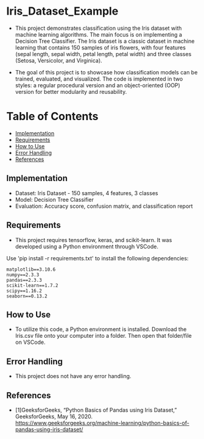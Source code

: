 # Iris_Dataset_Example
- This project demonstrates classification using the Iris dataset with machine learning algorithms. The main focus is on implementing a Decision Tree Classifier. The Iris dataset is a classic dataset in machine learning that contains 150 samples of iris flowers, with four features (sepal length, sepal width, petal length, petal width) and three classes (Setosa, Versicolor, and Virginica).

- The goal of this project is to showcase how classification models can be trained, evaluated, and visualized. The code is implemented in two styles: a regular procedural version and an object-oriented (OOP) version for better modularity and reusability.

# Table of Contents
- [Implementation](#implementation)
- [Requirements](#requirements)
- [How to Use](#how-to-use)
- [Error Handling](#error-handling)
- [References](#references)

## Implementation
- Dataset: Iris Dataset - 150 samples, 4 features, 3 classes
- Model: Decision Tree Classifier
- Evaluation: Accuracy score, confusion matrix, and classification report

## Requirements
- This project requires tensorflow, keras, and scikit-learn. It was developed using a Python environment through VSCode.

Use 'pip install -r requirements.txt' to install the following dependencies:

```
matplotlib==3.10.6
numpy==2.3.3
pandas==2.3.3
scikit-learn==1.7.2
scipy==1.16.2
seaborn==0.13.2
```

## How to Use
- To utilize this code, a Python environment is installed. Download the Iris.csv file onto your computer into a folder. Then open that folder/file on VSCode.

## Error Handling
- This project does not have any error handling.

## References
- [1]GeeksforGeeks, “Python Basics of Pandas using Iris Dataset,” GeeksforGeeks, May 16, 2020. https://www.geeksforgeeks.org/machine-learning/python-basics-of-pandas-using-iris-dataset/
